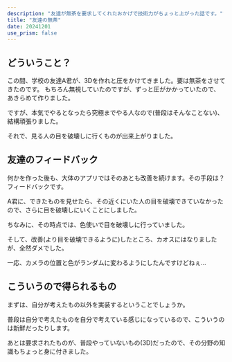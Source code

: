 ```yaml
---
description: "友達が無茶を要求してくれたおかげで技術力がちょっと上がった話です。"
title: "友達の無茶"
date: 20241201
use_prism: false
---
```

## どういうこと？
この間、学校の友達A君が、3Dを作れと圧をかけてきました。要は無茶をさせてきたのです。
もちろん無視していたのですが、ずっと圧がかかっていたので、あきらめて作りました。

ですが、本気でやるとなったら究極までやる人なので(普段はそんなことない)、結構頑張りました。

それで、見る人の目を破壊しに行くものが出来上がりました。
## 友達のフィードバック
何かを作った後も、大体のアプリではそのあとも改善を続けます。その手段は？フィードバックです。

A君に、できたものを見せたら、その近くにいた人の目を破壊できていなかったので、さらに目を破壊しにいくことにしました。

ちなみに、その時点では、色使いで目を破壊しに行っていました。

そして、改善(より目を破壊できるように)したところ、カオスにはなりましたが、全然ダメでした。

一応、カメラの位置と色がランダムに変わるようにしたんですけどねぇ…
## こういうので得られるもの
まずは、自分が考えたもの以外を実装するということでしょうか。

普段は自分で考えたものを自分で考えている感じになっているので、こういうのは新鮮だったりします。

あとは要求されたものが、普段やっていないもの(3D)だったので、その分野の知識もちょっと身に付きました。
